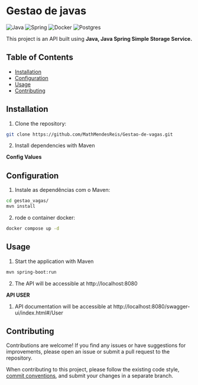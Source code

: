 # Gestao de javas

![Java](https://img.shields.io/badge/java-%23ED8B00.svg?style=for-the-badge&logo=openjdk&logoColor=white)
![Spring](https://img.shields.io/badge/spring-%236DB33F.svg?style=for-the-badge&logo=spring&logoColor=white)
![Docker](https://img.shields.io/badge/docker-%230db7ed.svg?style=for-the-badge&logo=docker&logoColor=white)
![Postgres](https://img.shields.io/badge/postgres-%23316192.svg?style=for-the-badge&logo=postgresql&logoColor=white)

This project is an API built using **Java, Java Spring Simple Storage Service.**

## Table of Contents

- [Installation](#installation)
- [Configuration](#configuration)
- [Usage](#usage)
- [Contributing](#contributing)

## Installation

1. Clone the repository:

```bash
git clone https://github.com/MathMendesReis/Gestao-de-vagas.git
```

2. Install dependencies with Maven

**Config Values**

## Configuration

1. Instale as dependências com o Maven:

```bash
cd gestao_vagas/
mvn install

```

2. rode o container docker:

```bash
docker compose up -d
```

## Usage

1. Start the application with Maven

```bash
mvn spring-boot:run
```

2. The API will be accessible at http://localhost:8080


**API USER**
1. API documentation will be accessible at http://localhost:8080/swagger-ui/index.html#/User


## Contributing

Contributions are welcome! If you find any issues or have suggestions for improvements, please open an issue or submit a pull request to the repository.

When contributing to this project, please follow the existing code style, [commit conventions](https://www.conventionalcommits.org/en/v1.0.0/), and submit your changes in a separate branch.
